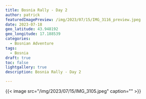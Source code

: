 ```yaml
---
title: Bosnia Rally - Day 2
author: patrick
featuredImagePreview: /img/2023/07/15/IMG_3116_preview.jpeg
date: 2023-07-18
geo_latitude: 43.948192
geo_longitude: 17.188539
categories:
  - Bosnian Adventure
tags:
  - Bosnia
draft: true
toc: false
lightgallery: true
description: Bosnia Rally - Day 2

---
```

<!--more-->

{{< image src="/img/2023/07/15/IMG_3105.jpeg" caption="" >}}
